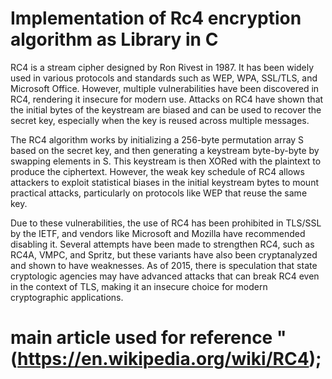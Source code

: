 # Implementation of Rc4 encryption algorithm as Library in C 



RC4 is a stream cipher designed by Ron Rivest in 1987. It has been widely used in various protocols and standards such as WEP, WPA, SSL/TLS, and Microsoft Office. However, multiple vulnerabilities have been discovered in RC4, rendering it insecure for modern use. Attacks on RC4 have shown that the initial bytes of the keystream are biased and can be used to recover the secret key, especially when the key is reused across multiple messages.

The RC4 algorithm works by initializing a 256-byte permutation array S based on the secret key, and then generating a keystream byte-by-byte by swapping elements in S. This keystream is then XORed with the plaintext to produce the ciphertext. However, the weak key schedule of RC4 allows attackers to exploit statistical biases in the initial keystream bytes to mount practical attacks, particularly on protocols like WEP that reuse the same key.

Due to these vulnerabilities, the use of RC4 has been prohibited in TLS/SSL by the IETF, and vendors like Microsoft and Mozilla have recommended disabling it. Several attempts have been made to strengthen RC4, such as RC4A, VMPC, and Spritz, but these variants have also been cryptanalyzed and shown to have weaknesses. As of 2015, there is speculation that state cryptologic agencies may have advanced attacks that can break RC4 even in the context of TLS, making it an insecure choice for modern cryptographic applications.



# main article used for reference "(https://en.wikipedia.org/wiki/RC4);